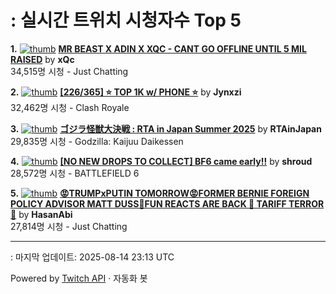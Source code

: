 # : 실시간 트위치 시청자수 Top 5

**1.** [![thumb](https://static-cdn.jtvnw.net/previews-ttv/live_user_xqc-320x180.jpg)](https://twitch.tv/xQc)
**[MR BEAST X ADIN X XQC - CANT GO OFFLINE UNTIL 5 MIL RAISED](https://twitch.tv/xQc)** by **xQc**<br>34,515명 시청  - Just Chatting

**2.** [![thumb](https://static-cdn.jtvnw.net/previews-ttv/live_user_jynxzi-320x180.jpg)](https://twitch.tv/Jynxzi)
**[[226/365] ⭐️ TOP 1K w/ PHONE ⭐️](https://twitch.tv/Jynxzi)** by **Jynxzi**<br>32,462명 시청  - Clash Royale

**3.** [![thumb](https://static-cdn.jtvnw.net/previews-ttv/live_user_rtainjapan-320x180.jpg)](https://twitch.tv/RTAinJapan)
**[ゴジラ怪獣大決戦 : RTA in Japan Summer 2025](https://twitch.tv/RTAinJapan)** by **RTAinJapan**<br>29,835명 시청  - Godzilla: Kaijuu Daikessen

**4.** [![thumb](https://static-cdn.jtvnw.net/previews-ttv/live_user_shroud-320x180.jpg)](https://twitch.tv/shroud)
**[[NO NEW DROPS TO COLLECT] BF6 came early!!](https://twitch.tv/shroud)** by **shroud**<br>28,572명 시청  - BATTLEFIELD 6

**5.** [![thumb](https://static-cdn.jtvnw.net/previews-ttv/live_user_hasanabi-320x180.jpg)](https://twitch.tv/HasanAbi)
**[😡TRUMPxPUTIN TOMORROW😡FORMER BERNIE FOREIGN POLICY ADVISOR MATT DUSS🤬FUN REACTS ARE BACK 🤬 TARIFF TERROR🤬](https://twitch.tv/HasanAbi)** by **HasanAbi**<br>27,814명 시청  - Just Chatting


---
: 마지막 업데이트: 2025-08-14 23:13 UTC

Powered by [Twitch API](https://dev.twitch.tv/docs/api/reference) · 자동화 봇